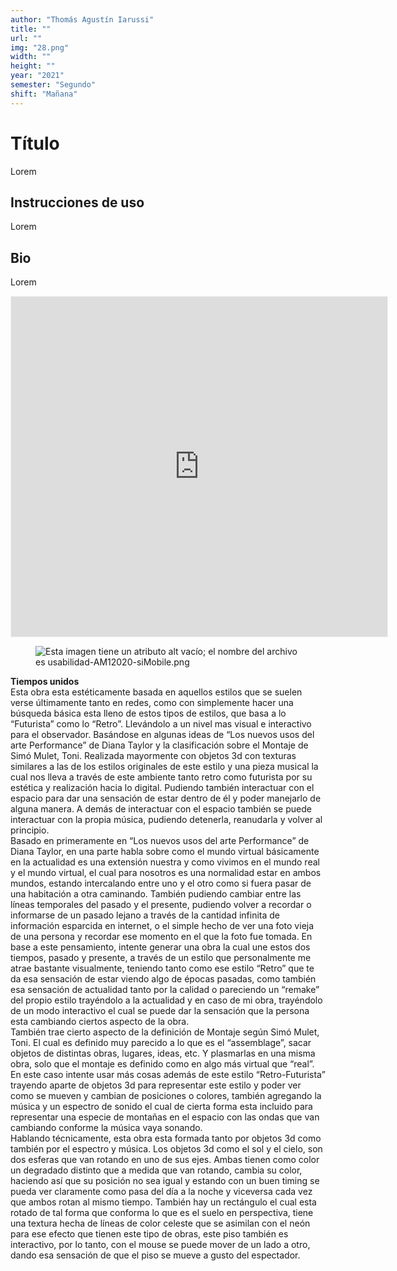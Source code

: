 ```yaml
---
author: "Thomás Agustín Iarussi"
title: ""
url: ""
img: "28.png"
width: ""
height: ""
year: "2021"
semester: "Segundo"
shift: "Mañana"
---
```


<p></p>

# Título

Lorem 

## Instrucciones de uso 

Lorem

## Bio

Lorem

<!-- wp:html -->
<p align="center"><iframe width="602" height="544" frameborder="0" scrolling="no" style="width:602px; margin:0 auto!important;border: 1px solid #F2F2F3; z-index: 100;" src="
https://editor.p5js.org/thomasiarussi/full/YmK4PmR7q
"></iframe></p>
<!-- /wp:html -->

<!-- wp:image {"align":"center"} -->
<div class="wp-block-image"><figure class="aligncenter"><img src="https://am1-lacabanne.atamvirtual.com.ar/wp-content/uploads/2020/12/usabilidad-AM12020-siMobile.png" alt="Esta imagen tiene un atributo alt vacío; el nombre del archivo es usabilidad-AM12020-siMobile.png"/></figure></div>
<!-- /wp:image -->

<p><strong>Tiempos unidos</strong><br>Esta obra esta estéticamente basada en aquellos estilos que se suelen verse últimamente tanto en redes, como con simplemente hacer una búsqueda básica esta lleno de estos tipos de estilos, que basa a lo “Futurista” como lo “Retro”. Llevándolo a un nivel mas visual e interactivo para el observador. Basándose en algunas ideas de “Los nuevos usos del arte Performance” de Diana Taylor y la clasificación sobre el Montaje de Simó Mulet, Toni. Realizada mayormente con objetos 3d con texturas similares a las de los estilos originales de este estilo y una pieza musical la cual nos lleva a través de este ambiente tanto retro como futurista por su estética y realización hacia lo digital. Pudiendo también interactuar con el espacio para dar una sensación de estar dentro de él y poder manejarlo de alguna manera. A demás de interactuar con el espacio también se puede interactuar con la propia música, pudiendo detenerla, reanudarla y volver al principio.<br>Basado en primeramente en “Los nuevos usos del arte Performance” de Diana Taylor, en una parte habla sobre como el mundo virtual básicamente en la actualidad es una extensión nuestra y como vivimos en el mundo real y el mundo virtual, el cual para nosotros es una normalidad estar en ambos mundos, estando intercalando entre uno y el otro como si fuera pasar de una habitación a otra caminando. También pudiendo cambiar entre las líneas temporales del pasado y el presente, pudiendo volver a recordar o informarse de un pasado lejano a través de la cantidad infinita de información esparcida en internet, o el simple hecho de ver una foto vieja de una persona y recordar ese momento en el que la foto fue tomada. En base a este pensamiento, intente generar una obra la cual une estos dos tiempos, pasado y presente, a través de un estilo que personalmente me atrae bastante visualmente, teniendo tanto como ese estilo “Retro” que te da esa sensación de estar viendo algo de épocas pasadas, como también esa sensación de actualidad tanto por la calidad o pareciendo un “remake” del propio estilo trayéndolo a la actualidad y en caso de mi obra, trayéndolo de un modo interactivo el cual se puede dar la sensación que la persona esta cambiando ciertos aspecto de la obra.<br>También trae cierto aspecto de la definición de Montaje según Simó Mulet, Toni. El cual es definido muy parecido a lo que es el “assemblage”, sacar objetos de distintas obras, lugares, ideas, etc. Y plasmarlas en una misma obra, solo que el montaje es definido como en algo más virtual que “real”. En este caso intente usar más cosas además de este estilo “Retro-Futurista” trayendo aparte de objetos 3d para representar este estilo y poder ver como se mueven y cambian de posiciones o colores, también agregando la música y un espectro de sonido el cual de cierta forma esta incluido para representar una especie de montañas en el espacio con las ondas que van cambiando conforme la música vaya sonando.<br>Hablando técnicamente, esta obra esta formada tanto por objetos 3d como también por el espectro y música. Los objetos 3d como el sol y el cielo, son dos esferas que van rotando en uno de sus ejes. Ambas tienen como color un degradado distinto que a medida que van rotando, cambia su color, haciendo así que su posición no sea igual y estando con un buen timing se pueda ver claramente como pasa del día a la noche y viceversa cada vez que ambos rotan al mismo tiempo. También hay un rectángulo el cual esta rotado de tal forma que conforma lo que es el suelo en perspectiva, tiene una textura hecha de líneas de color celeste que se asimilan con el neón para ese efecto que tienen este tipo de obras, este piso también es interactivo, por lo tanto, con el mouse se puede mover de un lado a otro, dando esa sensación de que el piso se mueve a gusto del espectador.</p>